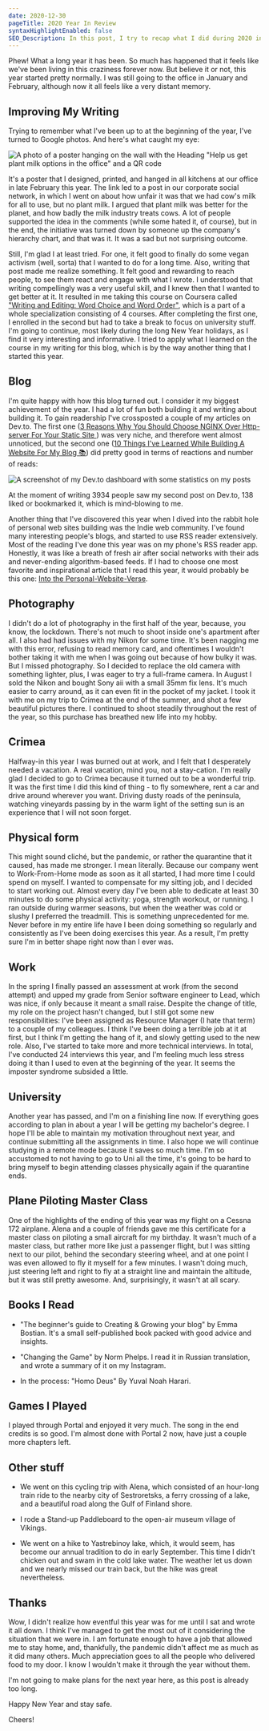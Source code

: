 ```yaml
---
date: 2020-12-30
pageTitle: 2020 Year In Review
syntaxHighlightEnabled: false
SEO_Description: In this post, I try to recap what I did during 2020 in different areas of my life.
---
```


<style>
.centered p {
  display: flex;
  justify-content: center;
}

</style>

Phew! What a long year it has been. So much has happened that it feels like we've been living in this craziness forever now. But believe it or not, this year started pretty normally. I was still going to the office in January and February, although now it all feels like a very distant memory.

## Improving My Writing

Trying to remember what I've been up to at the beginning of the year, I've turned to Google photos. And here's what caught my eye: 
<div class="centered">

![A photo of a poster hanging on the wall with the Heading "Help us get plant milk options in the office" and a QR code](/assets/images/IMG_20200228_154328(1).jpg)

</div>

It's a poster that I designed, printed, and hanged in all kitchens at our office in late February this year. The link led to a post in our corporate social network, in which I went on about how unfair it was that we had cow's milk for all to use, but no plant milk. I argued that plant milk was better for the planet, and how badly the milk industry treats cows. A lot of people supported the idea in the comments (while some hated it, of course), but in the end, the initiative was turned down by someone up the company's hierarchy chart, and that was it. It was a sad but not surprising outcome. 

Still, I'm glad I at least tried. For one, it felt good to finally do some vegan activism (well, sorta) that I wanted to do for a long time. Also, writing that post made me realize something. It felt good and rewarding to reach people, to see them react and engage with what I wrote. I understood that writing compellingly was a very useful skill, and I knew then that I wanted to get better at it. It resulted in me taking this course on Coursera called ["Writing and Editing: Word Choice and Word Order"](https://www.coursera.org/learn/writing-editing-words), which is a part of a whole specialization consisting of 4 courses. After completing the first one, I enrolled in the second but had to take a break to focus on university stuff. I'm going to continue, most likely during the long New Year holidays, as I find it very interesting and informative. I tried to apply what I learned on the course in my writing for this blog, which is by the way another thing that I started this year.

## Blog

I'm quite happy with how this blog turned out. I consider it my biggest achievement of the year. I had a lot of fun both building it and writing about building it. To gain readership I've crossposted a couple of my articles on Dev.to. The first one ([3 Reasons Why You Should Choose NGINX Over Http-server For Your Static Site ](https://dev.to/dkabardinov/3-reasons-why-you-should-choose-nginx-over-http-server-for-your-static-site-4h1a)) was very niche, and therefore went almost unnoticed, but the second one ([10 Things I've Learned While Building A Website For My Blog 📚](https://dev.to/dkabardinov/10-things-i-ve-learned-while-building-a-website-for-my-blog-1748)) did pretty good in terms of reactions and number of reads:

![A screenshot of my Dev.to dashboard with some statistics on my posts](/assets/images/dev.to.posts.PNG)

At the moment of writing 3934 people saw my second post on Dev.to, 138 liked or bookmarked it, which is mind-blowing to me.

Another thing that I've discovered this year when I dived into the rabbit hole of personal web sites building was the Indie web community. I've found many interesting people's blogs, and started to use RSS reader extensively. Most of the reading I've done this year was on my phone's RSS reader app. Honestly, it was like a breath of fresh air after social networks with their ads and never-ending algorithm-based feeds. If I had to choose one most favorite and inspirational article that I read this year, it would probably be this one: [Into the Personal-Website-Verse](https://matthiasott.com/articles/into-the-personal-website-verse).

## Photography

I didn't do a lot of photography in the first half of the year, because, you know, the lockdown. There's not much to shoot inside one's apartment after all. I also had had issues with my Nikon for some time. It's been nagging me with this error, refusing to read memory card, and oftentimes I wouldn't bother taking it with me when I was going out because of how bulky it was. But I missed photography. So I decided to replace the old camera with something lighter, plus, I was eager to try a full-frame camera. 
In August I sold the Nikon and bought Sony aii with a small 35mm fix lens. It's much easier to carry around, as it can even fit in the pocket of my jacket. I took it with me on my trip to Crimea at the end of the summer, and shot a few beautiful pictures there. I continued to shoot steadily throughout the rest of the year, so this purchase has breathed new life into my hobby.

## Crimea

Halfway-in this year I was burned out at work, and I felt that I desperately needed a vacation. A real vacation, mind you, not a stay-cation. I'm really glad I decided to go to Crimea because it turned out to be a wonderful trip. It was the first time I did this kind of thing - to fly somewhere, rent a car and drive around wherever you want. Driving dusty roads of the peninsula, watching vineyards passing by in the warm light of the setting sun is an experience that I will not soon forget.

## Physical form

This might sound cliché, but the pandemic, or rather the quarantine that it caused, has made me stronger. I mean literally. Because our company went to Work-From-Home mode as soon as it all started, I had more time I could spend on myself. I wanted to compensate for my sitting job, and I decided to start working out. Almost every day I've been able to dedicate at least 30 minutes to do some physical activity: yoga, strength workout, or running. I ran outside during warmer seasons, but when the weather was cold or slushy I preferred the treadmill. This is something unprecedented for me. Never before in my entire life have I been doing something so regularly and consistently as I've been doing exercises this year. As a result, I'm pretty sure I'm in better shape right now than I ever was.

## Work

In the spring I finally passed an assessment at work (from the second attempt) and upped my grade from Senior software engineer to Lead, which was nice, if only because it meant a small raise. Despite the change of title, my role on the project hasn't changed, but I still got some new responsibilities: I've been assigned as Resource Manager (I hate that term) to a couple of my colleagues. I think I've been doing a terrible job at it at first, but I think I'm getting the hang of it, and slowly getting used to the new role. Also, I've started to take more and more technical interviews. In total, I've conducted 24 interviews this year, and I'm feeling much less stress doing it than I used to even at the beginning of the year. It seems the imposter syndrome subsided a little.

## University

Another year has passed, and I'm on a finishing line now. If everything goes according to plan in about a year I will be getting my bachelor's degree. I hope I'll be able to maintain my motivation throughout next year, and continue submitting all the assignments in time. I also hope we will continue studying in a remote mode because it saves so much time. I'm so accustomed to not having to go to Uni all the time, it's going to be hard to bring myself to begin attending classes physically again if the quarantine ends.

## Plane Piloting Master Class

One of the highlights of the ending of this year was my flight on a Cessna 172 airplane. Alena and a couple of friends gave me this certificate for a master class on piloting a small aircraft for my birthday. It wasn't much of a master class, but rather more like just a passenger flight, but I was sitting next to our pilot, behind the secondary steering wheel, and at one point I was even allowed to fly it myself for a few minutes. I wasn't doing much, just steering left and right to fly at a straight line and maintain the altitude, but it was still pretty awesome. And, surprisingly, it wasn't at all scary.

## Books I Read

- "The beginner's guide to Creating & Growing your blog" by Emma Bostian. 
  It's a small self-published book packed with good advice and insights.
- "Changing the Game" by Norm Phelps. I read it in Russian translation, and wrote a summary of it on my Instagram.

- In the process:
  "Homo Deus" By Yuval Noah Harari.

## Games I Played

I played through Portal and enjoyed it very much. The song in the end credits is so good. I'm almost done with Portal 2 now, have just a couple more chapters left.

## Other stuff
 - We went on this cycling trip with Alena, which consisted of an hour-long train ride to the nearby city of Sestroretsks, a ferry crossing of a lake, and a beautiful road along the Gulf of Finland shore. 

- I rode a Stand-up Paddleboard to the open-air museum village of Vikings.

- We went on a hike to Yastrebinoy lake, which, it would seem, has become our annual tradition to do in early September. This time I didn't chicken out and swam in the cold lake water. The weather let us down and we nearly missed our train back, but the hike was great nevertheless.

## Thanks

Wow, I didn't realize how eventful this year was for me until I sat and wrote it all down. I think I've managed to get the most out of it considering the situation that we were in. I am fortunate enough to have a job that allowed me to stay home, and, thankfully, the pandemic didn't affect me as much as it did many others. Much appreciation goes to all the people who delivered food to my door. I know I wouldn't make it through the year without them.

I'm not going to make plans for the next year here, as this post is already too long.

Happy New Year and stay safe.

Cheers!
